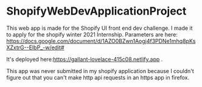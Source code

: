 # ShopifyWebDevApplicationProject

This web app is made for the Shopify UI front end dev challenge. I made it to apply for the shopify winter 2021 Internship. Parameters are here: https://docs.google.com/document/d/1AZO0BZwn1Aogj4f3PDNe1mhq8pKsXZxtrG--EIbP_-w/edit#

It's deployed here:https://gallant-lovelace-415c08.netlify.app .

This app was never submitted in my shopify application because I couldn't figure out that you can't make http api requests in an https app in firefox. 
